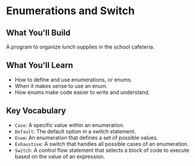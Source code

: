 # Enumerations and Switch

## What You'll Build
A program to organize lunch supplies in the school cafeteria.

## What You'll Learn
- How to define and use enumerations, or enums.
- When it makes sense to use an enum.
- How enums make code easier to write and understand.

## Key Vocabulary
- `Case`: A specific value within an enumeration.
- `Default`: The default option in a switch statement.
- `Enum`: An enumeration that defines a set of possible values.
- `Exhaustive`: A switch that handles all possible cases of an enumeration.
- `Switch`: A control flow statement that selects a block of code to execute based on the value of an expression.

